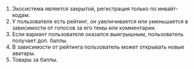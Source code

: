 1. Экосистема является закрытой, регистрация только по инвайт-кодам.
2. У пользователя есть рейтинг, он увеличивается или уменьшается в зависимости от голосов за его темы или комментарии.
3. Если вариант пользователя оказался выигрышным, пользователь получает доп. баллы.
4. В зависимости от рейтинга пользователь может открывать новые аватары.
5. Товары за баллы.

